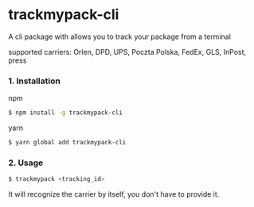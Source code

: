 # trackmypack-cli
A cli package with allows you to track your package from a terminal

supported carriers: Orlen, DPD, UPS, Poczta Polska, FedEx, GLS, InPost, press

### 1. Installation
npm
```zsh
$ npm install -g trackmypack-cli
```
yarn
```zsh
$ yarn global add trackmypack-cli
```
### 2. Usage
```zsh
$ trackmypack <tracking_id>
```
It will recognize the carrier by itself, you don't have to provide it.